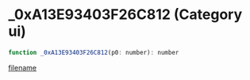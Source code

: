 # _0xA13E93403F26C812 (Category ui)

```js
function _0xA13E93403F26C812(p0: number): number
```

[filename](_0xA13E93403F26C812_m.md ':include')